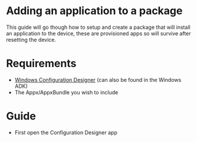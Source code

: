 # Adding an application to a package

This guide will go though how to setup and create a package that will install an application to the device, these are provisioned apps so will survive after resetting the device.

# Requirements
- [Windows Configuration Designer](https://apps.microsoft.com/store/detail/windows-configuration-designer/9NBLGGH4TX22?hl=en-us&gl=us&rtc=1) (can also be found in the Windows ADK)
- The Appx/AppxBundle you wish to include

# Guide

- First open the Configuration Designer app
